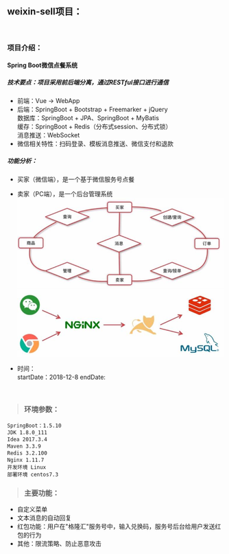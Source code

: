 ## weixin-sell项目：
<br>

### 项目介绍：
#### Spring Boot微信点餐系统 <br>
##### 技术要点：项目采用前后端分离，通过RESTful接口进行通信
- 前端：Vue -> WebApp
- 后端：SpringBoot + Bootstrap + Freemarker + jQuery<br>
        数据库：SpringBoot + JPA、SpringBoot + MyBatis<br>
        缓存：SpringBoot + Redis（分布式session、分布式锁）<br>
        消息推送：WebSocket<br>
- 微信相关特性：扫码登录、模板消息推送、微信支付和退款
##### 功能分析：
- 买家（微信端），是一个基于微信服务号点餐<br>
- 卖家（PC端），是一个后台管理系统
![image](src/main/resources/images/image1.jpg)
![image](src/main/resources/images/image2.jpg)







- 时间：        
    startDate：2018-12-8
    endDate:
    
<br>

>### 环境参数：
    SpringBoot：1.5.10
    JDK 1.8.0_111   
    Idea 2017.3.4
    Maven 3.3.9
    Redis 3.2.100
    Nginx 1.11.7
    开发环境 Linux
    部署环境 centos7.3


>### 主要功能：
- 自定义菜单
- 文本消息的自动回复
- 红包功能：用户在"格隆汇"服务号中，输入兑换码，服务号后台给用户发送红包的行为
- 其他：限流策略、防止恶意攻击
